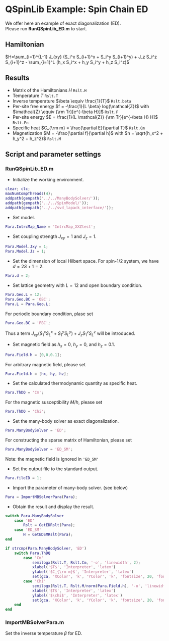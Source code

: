 # QSpinLib Example\: Spin Chain ED
We offer here an example of exact diagonalization (ED). \
Please run **RunQSpinLib_ED.m** to start.

## Hamiltonian ##
$H=\sum_{i=1}^{L-1} J_{xy} (S_i^x S_{i+1}^x + S_i^y S_{i+1}^y) + J_z S_i^z S_{i+1}^z - \sum_{i=1}^L (h_x S_i^x + h_y S_i^y + h_z S_i^z)$

## Results ##
* Matrix of the Hamiltonians $H$ ```Rslt.H```
* Temperature $T$ ```Rslt.T```
* Inverse temperature $\beta \equiv \frac{1}{T}$ ```Rslt.beta```
* Per-site free energy $f = -\frac{1}{L \beta} log(\mathcal{Z})$ with $\mathcal{Z} \equiv {\rm Tr}[e^{-\beta H}]$ ```Rslt.F```
* Per-site energy $E = \frac{1}{L \mathcal{Z}} {\rm Tr}[e^{-\beta H} H]$ ```Rslt.En```
* Specific heat $C_{\rm m} = \frac{\partial E}{\partial T}$ ```Rslt.Cm```
* Magnetization $M = -\frac{\partial f}{\partial h}$ with $h = \sqrt{h_x^2 + h_y^2 + h_z^2}$ ```Rslt.M```
  
## Script and parameter settings ##

### RunQSpinLib_ED.m ###
* Initialize the working environment.
```matlab
clear; clc;
maxNumCompThreads(4);
addpath(genpath('../../ManyBodySolver/'));
addpath(genpath('../../SpinModel/'));
addpath(genpath('../../svd_lapack_interface/'));
```
* Set model.
```matlab
Para.IntrcMap_Name = 'IntrcMap_XXZtest';
```
* Set coupling strength $J_{xy}=1$ and $J_z=1$.
```matlab
Para.Model.Jxy = 1; 
Para.Model.Jz = 1;
```

* Set the dimension of local Hilbert space. For spin-1/2 system, we have $d=2S+1=2$.
```matlab
Para.d = 2;
```
* Set lattice geometry with $L=12$ and open boundary condition.
```matlab
Para.Geo.L = 12;
Para.Geo.BC = 'OBC';
Para.L = Para.Geo.L;
```
For periodic boundary condition, plase set
```matlab
Para.Geo.BC = 'PBC';
```
Thus a term $J_{xy} (S_1^x S_{L}^x + S_1^y S_{L}^y) + J_z S_1^z S_{L}^z$ will be introduced.

* Set magnetic field as $h_x=0$, $h_y=0$, and $h_z=0.1$.
```matlab
Para.Field.h = [0,0,0.1];
```
For arbitrary magnetic field, please set
```matlab
Para.Field.h = [hx, hy, hz];
``` 

* Set the calculated thermodynamic quantity as specific heat.
```matlab
Para.ThDQ = 'Cm';
```
For the magnetic susceptibility $M/h$, please set
```matlab
Para.ThDQ = 'Chi';
```

* Set the many-body solver as exact diagonalization.
```matlab
Para.ManyBodySolver = 'ED';
```
For constructing the sparse matrix of Hamiltonian, please set
```matlab
Para.ManyBodySolver = 'ED_SM';
```
Note: the magnetic field is ignored in ```'ED_SM'```

* Set the output file to the standard output.
```matlab
Para.fileID = 1;
```

* Import the parameter of many-body solver. (see below)
```matlab
Para = ImportMBSolverPara(Para);
```

* Obtain the result and display the result.
```matlab
switch Para.ManyBodySolver
    case 'ED'
        Rslt = GetEDRslt(Para);
    case 'ED_SM'
        H = GetEDSMRslt(Para);
end

if strcmp(Para.ManyBodySolver, 'ED')
    switch Para.ThDQ
        case 'Cm'
            semilogx(Rslt.T, Rslt.Cm, '-o', 'linewidth', 2);
            xlabel('$T$', 'Interpreter', 'latex')
            ylabel('$C_{\rm m}$', 'Interpreter', 'latex')
            set(gca, 'XColor', 'k', 'YColor', 'k', 'fontsize', 20, 'fontname', 'times new roman', 'linewidth', 1.5)
        case 'Chi'
            semilogx(Rslt.T, Rslt.M/norm(Para.Field.h), '-o', 'linewidth', 2);
            xlabel('$T$', 'Interpreter', 'latex')
            ylabel('$\chi$', 'Interpreter', 'latex')
            set(gca, 'XColor', 'k', 'YColor', 'k', 'fontsize', 20, 'fontname', 'times new roman', 'linewidth', 1.5)
    end
end
```

### ImportMBSolverPara.m ###
Set the inverse temperature $\beta$ for ED.




